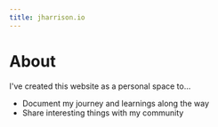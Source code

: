 ```yaml
---
title: jharrison.io
---
```


# About

I've created this website as a personal space to...
- Document my journey and learnings along the way
- Share interesting things with my community



